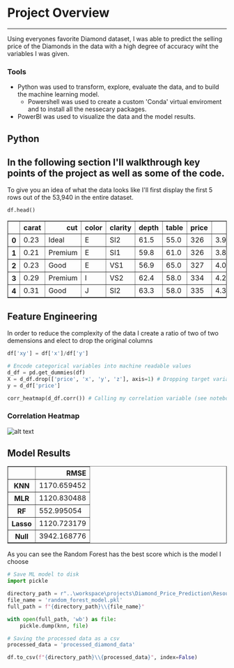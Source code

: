 # Project Overview
---
Using everyones favorite Diamond dataset, I was able to predict the selling price of the Diamonds in the data with a high degree of accuracy wiht the variables I was given. 
### Tools
- Python was used to transform, explore, evaluate the data, and to build the machine learning model.
  - Powershell was used to create a custom 'Conda' virtual enviroment and to install all the nessecary packages.
- PowerBI was used to visualize the data and the model results.
## Python
In the following section I'll walkthrough key points of the project as well as some of the code.
---
To give you an idea of what the data looks like I'll first display the first 5 rows out of the 53,940 in the entire dataset.
```python
df.head()
```
<table border="1" class="dataframe">
  <thead>
    <tr style="text-align: right;">
      <th></th>
      <th>carat</th>
      <th>cut</th>
      <th>color</th>
      <th>clarity</th>
      <th>depth</th>
      <th>table</th>
      <th>price</th>
      <th>x</th>
      <th>y</th>
      <th>z</th>
    </tr>
  </thead>
  <tbody>
    <tr>
      <th>0</th>
      <td>0.23</td>
      <td>Ideal</td>
      <td>E</td>
      <td>SI2</td>
      <td>61.5</td>
      <td>55.0</td>
      <td>326</td>
      <td>3.95</td>
      <td>3.98</td>
      <td>2.43</td>
    </tr>
    <tr>
      <th>1</th>
      <td>0.21</td>
      <td>Premium</td>
      <td>E</td>
      <td>SI1</td>
      <td>59.8</td>
      <td>61.0</td>
      <td>326</td>
      <td>3.89</td>
      <td>3.84</td>
      <td>2.31</td>
    </tr>
    <tr>
      <th>2</th>
      <td>0.23</td>
      <td>Good</td>
      <td>E</td>
      <td>VS1</td>
      <td>56.9</td>
      <td>65.0</td>
      <td>327</td>
      <td>4.05</td>
      <td>4.07</td>
      <td>2.31</td>
    </tr>
    <tr>
      <th>3</th>
      <td>0.29</td>
      <td>Premium</td>
      <td>I</td>
      <td>VS2</td>
      <td>62.4</td>
      <td>58.0</td>
      <td>334</td>
      <td>4.20</td>
      <td>4.23</td>
      <td>2.63</td>
    </tr>
    <tr>
      <th>4</th>
      <td>0.31</td>
      <td>Good</td>
      <td>J</td>
      <td>SI2</td>
      <td>63.3</td>
      <td>58.0</td>
      <td>335</td>
      <td>4.34</td>
      <td>4.35</td>
      <td>2.75</td>
    </tr>
  </tbody>
</table>
</div>

## Feature Engineering
In order to reduce the complexity of the data I create a ratio of two of two demensions and elect to drop the original columns
```Python
df['xy'] = df['x']/df['y'] 

# Encode categorical variables into machine readable values
d_df = pd.get_dummies(df)
X = d_df.drop(['price', 'x', 'y', 'z'], axis=1) # Dropping target variable & highly correlated columns
y = d_df['price']

corr_heatmap(d_df.corr()) # Calling my correlation variable (see notebook)

```
### Correlation Heatmap
![alt text](correlation_heatmap)

## Model Results
<div>

<table border="1" class="dataframe">
  <thead>
    <tr style="text-align: right;">
      <th></th>
      <th>RMSE</th>
    </tr>
  </thead>
  <tbody>
    <tr>
      <th>KNN</th>
      <td>1170.659452</td>
    </tr>
    <tr>
      <th>MLR</th>
      <td>1120.830488</td>
    </tr>
    <tr>
      <th>RF</th>
      <td>552.995054</td>
    </tr>
    <tr>
      <th>Lasso</th>
      <td>1120.723179</td>
    </tr>
    <tr>
      <th>Null</th>
      <td>3942.168776</td>
    </tr>
  </tbody>
</table>
</div>

As you can see the Random Forest has the best score which is the model I choose
```Python
# Save ML model to disk
import pickle

directory_path = r"..\workspace\projects\Diamond_Price_Prediction\Resources"
file_name = 'random_forest_model.pkl'
full_path = f"{directory_path}\\{file_name}"

with open(full_path, 'wb') as file:
    pickle.dump(knn, file)

# Saving the processed data as a csv
processed_data = 'processed_diamond_data'

df.to_csv(f"{directory_path}\\{processed_data}", index=False)
